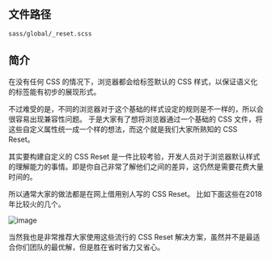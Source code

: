 ## 文件路径

`sass/global/_reset.scss`


## 简介

在没有任何 CSS 的情况下，浏览器都会给标签默认的 CSS 样式，以保证语义化的标签能有初步的展现形式。

不过难受的是，不同的浏览器对于这个基础的样式设定的规则是不一样的，所以会很容易出现兼容性问题。
于是大家有了想将浏览器通过一个基础的 CSS 文件，将这些自定义属性统一成一个样的想法，而这个就是我们大家所熟知的 CSS Reset。

其实要构建自定义的 CSS Reset 是一件比较考验，开发人员对于浏览器默认样式的理解能力的事情。即是你自己非常了解他们之间的差异，这仍然是需要花费大量时间的。

所以通常大家的做法都是在网上借用别人写的 CSS Reset。 比如下面这些在2018年比较火的几个。

![image](https://user-images.githubusercontent.com/7261176/49325433-427cea80-f57d-11e8-983d-663c372fb40a.png)

当然我也是非常推荐大家使用这些流行的 CSS Reset 解决方案，虽然并不是最适合你们团队的最优解，但是胜在省时省力又省心。

